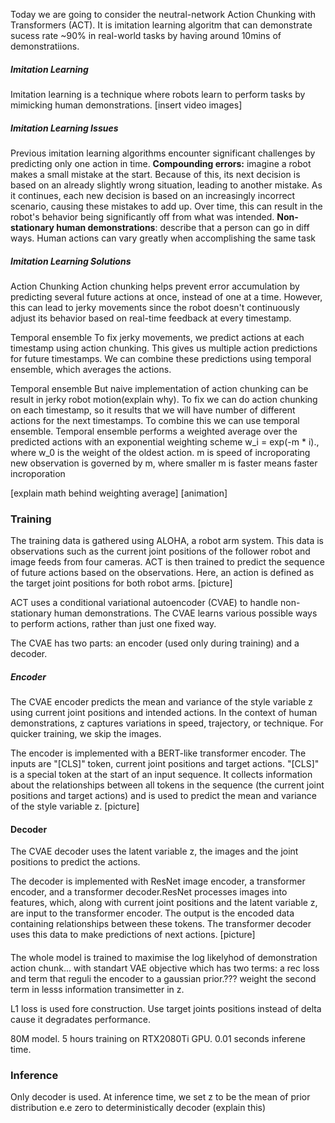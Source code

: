 Today we are going to consider the neutral-network Action Chunking with Transformers (ACT). It is imitation learning algoritm that can demonstrate sucess rate  ~90%  in real-world tasks by having around 10mins of demonstratiions.       
##### Imitation Learning
Imitation learning is a technique where robots learn to perform tasks by mimicking human demonstrations.
[insert video images]

##### Imitation Learning Issues
Previous imitation learning algorithms encounter significant challenges by predicting only one action in time.
**Compounding errors:**  imagine a robot makes a small mistake at the start. Because of this, its next decision is based on an already slightly wrong situation, leading to another mistake. As it continues, each new decision is based on an increasingly incorrect scenario, causing these mistakes to add up. Over time, this can result in the robot's behavior being significantly off from what was intended.
**Non-stationary human demonstrations**: describe that a person can go in diff ways.
Human actions can vary greatly when accomplishing the same task

##### Imitation Learning Solutions
Action Chunking
Action chunking helps prevent error accumulation by predicting several future actions at once, instead of one at a time. However, this can lead to jerky movements since the robot doesn't continuously adjust its behavior based on real-time feedback at every timestamp.

Temporal ensemble
To fix jerky movements, we predict actions at each timestamp using action chunking. This gives us multiple action predictions for future timestamps. We can combine these predictions using temporal ensemble, which averages the actions.

Temporal ensemble
But naive implementation of action chunking can be result in jerky robot motion(explain why). To fix we can do action chunking on each timestamp, so it results that we will have number of different actions for the next timestamps. To combine this we can use temporal ensemble. Temporal ensemble  performs a weighted average over the predicted actions with an exponential weighting scheme w_i = exp(-m * i)., where w_0 is the weight of the oldest action.  m is speed of incroporating new observation is governed by m, where smaller m is faster means faster incroporation

[explain math behind weighting average]
[animation]

### Training
The training data is gathered using ALOHA, a robot arm system. This data is observations such as the current joint positions of the follower robot and image feeds from four cameras. ACT is then trained to predict the sequence of future actions based on the observations. Here, an action is defined as the target joint positions for both robot arms.
[picture]

ACT uses a conditional variational autoencoder (CVAE) to handle non-stationary human demonstrations. The CVAE learns various possible ways to perform actions, rather than just one fixed way.

The CVAE has two parts: an encoder (used only during training) and a decoder.
##### Encoder
The CVAE encoder predicts the mean and variance of the style variable z using current joint positions and intended actions. In the context of human demonstrations, z captures variations in speed, trajectory, or technique. For quicker training, we skip the images.

The encoder is implemented with a BERT-like transformer encoder. The inputs are "[CLS]" token, current joint positions and target actions. "[CLS]" is a special token at the start of an input sequence. It collects information about the relationships between all tokens in the sequence (the current joint positions and target actions) and is used to predict the mean and variance of the style variable z. 
[picture]

#### Decoder
The CVAE decoder uses the latent variable z, the images and the joint positions to predict the actions.

The decoder is implemented with ResNet image encoder, a transformer encoder, and a transformer decoder.ResNet processes images into features, which, along with current joint positions and the latent variable z, are input to the transformer encoder. The output is the encoded data containing relationships between these tokens. The transformer decoder uses this data to make predictions of next actions.
[picture]

#### 

The whole model is trained to maximise the log likelyhod of demonstration action chunk... with standart VAE objective which has two terms: a rec loss and term that reguli the encoder to a gaussian prior.??? weight the second term in lesss information transimetter in z.



L1 loss is used fore construction. 
Use target joints positions instead of delta cause it degradates performance.

80M model.
5 hours training on RTX2080Ti GPU.
0.01 seconds inferene time.

### Inference

Only decoder is used.
At inference time, we set z to be the mean of prior distribution e.e zero to deterministically decoder (explain this)
